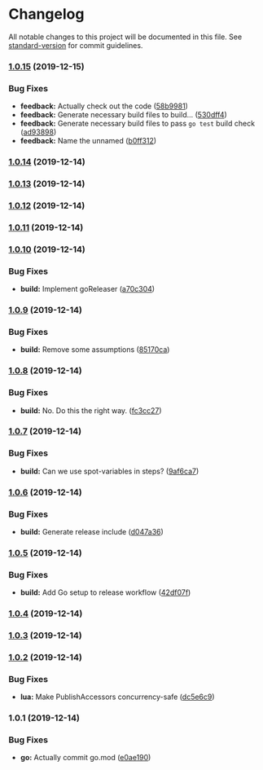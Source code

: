# Changelog

All notable changes to this project will be documented in this file. See [standard-version](https://github.com/conventional-changelog/standard-version) for commit guidelines.

### [1.0.15](https://github.com/tsal/ataxia-go/compare/v1.0.14...v1.0.15) (2019-12-15)


### Bug Fixes

* **feedback:** Actually check out the code ([58b9981](https://github.com/tsal/ataxia-go/commit/58b99812afc1356415eff6d3bd6bbf5789cd146c))
* **feedback:** Generate necessary build files to build... ([530dff4](https://github.com/tsal/ataxia-go/commit/530dff47ccfcf0572c203f8e989840cf84c42a27))
* **feedback:** Generate necessary build files to pass `go test` build check ([ad93898](https://github.com/tsal/ataxia-go/commit/ad93898b8b86ec04e7d5b0e4ef28392bd8889a42))
* **feedback:** Name the unnamed ([b0ff312](https://github.com/tsal/ataxia-go/commit/b0ff3129bc6b32bfa58278891623a20642c328c8))

### [1.0.14](https://github.com/tsal/ataxia-go/compare/v1.0.13...v1.0.14) (2019-12-14)

### [1.0.13](https://github.com/tsal/ataxia-go/compare/v1.0.12...v1.0.13) (2019-12-14)

### [1.0.12](https://github.com/tsal/ataxia-go/compare/v1.0.11...v1.0.12) (2019-12-14)

### [1.0.11](https://github.com/tsal/ataxia-go/compare/v1.0.10...v1.0.11) (2019-12-14)

### [1.0.10](https://github.com/tsal/ataxia-go/compare/v1.0.9...v1.0.10) (2019-12-14)


### Bug Fixes

* **build:** Implement goReleaser ([a70c304](https://github.com/tsal/ataxia-go/commit/a70c304300d6757730ecd36be9b0a74523aa9501))

### [1.0.9](https://github.com/tsal/ataxia-go/compare/v1.0.8...v1.0.9) (2019-12-14)


### Bug Fixes

* **build:** Remove some assumptions ([85170ca](https://github.com/tsal/ataxia-go/commit/85170ca76e5f4103d365f0bf072a967e48e47da9))

### [1.0.8](https://github.com/tsal/ataxia-go/compare/v1.0.7...v1.0.8) (2019-12-14)


### Bug Fixes

* **build:** No. Do this the right way. ([fc3cc27](https://github.com/tsal/ataxia-go/commit/fc3cc27d45197eeb2dc90bcbc55d81f67ea80bdd))

### [1.0.7](https://github.com/tsal/ataxia-go/compare/v1.0.6...v1.0.7) (2019-12-14)


### Bug Fixes

* **build:** Can we use spot-variables in steps? ([9af6ca7](https://github.com/tsal/ataxia-go/commit/9af6ca79e30dfc980bb46ce8b8bf1aede0ca8c49))

### [1.0.6](https://github.com/tsal/ataxia-go/compare/v1.0.5...v1.0.6) (2019-12-14)


### Bug Fixes

* **build:** Generate release include ([d047a36](https://github.com/tsal/ataxia-go/commit/d047a368fd26989dde71254f39092ed4b07bcfbd))

### [1.0.5](https://github.com/tsal/ataxia-go/compare/v1.0.4...v1.0.5) (2019-12-14)


### Bug Fixes

* **build:** Add Go setup to release workflow ([42df07f](https://github.com/tsal/ataxia-go/commit/42df07f873be490c37b884546020c3a17a1bf5a9))

### [1.0.4](https://github.com/tsal/ataxia-go/compare/v1.0.3...v1.0.4) (2019-12-14)

### [1.0.3](https://github.com/tsal/ataxia-go/compare/v1.0.2...v1.0.3) (2019-12-14)

### [1.0.2](https://github.com/tsal/ataxia-go/compare/v1.0.1...v1.0.2) (2019-12-14)


### Bug Fixes

* **lua:** Make PublishAccessors concurrency-safe ([dc5e6c9](https://github.com/tsal/ataxia-go/commit/dc5e6c9b719fdafaf1b93254eb4a183427d19bd6))

### 1.0.1 (2019-12-14)


### Bug Fixes

* **go:** Actually commit go.mod ([e0ae190](https://github.com/tsal/ataxia-go/commit/e0ae19036587ac00e5d804aa2b26e47b12c7e8e5))
